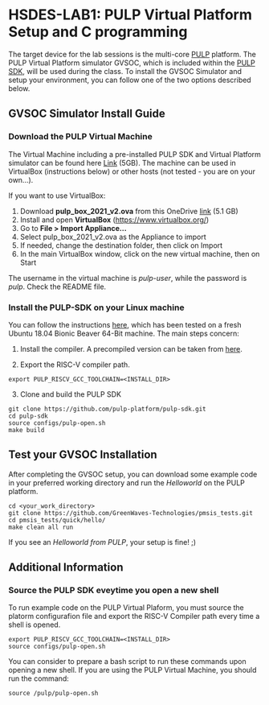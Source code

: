 # HSDES-LAB1: PULP Virtual Platform Setup and C programming
The target device for the lab sessions is the multi-core [PULP](https://github.com/pulp-platform/pulp) platform. 
The PULP Virtual Platform simulator GVSOC, which is included within the [PULP SDK](https://github.com/pulp-platform/pulp-sdk), will be used during the class. 
To install the GVSOC Simulator and setup your environment, you can follow one of the two options described below. 


## GVSOC Simulator Install Guide

### Download the PULP Virtual Machine
The Virtual Machine including a pre-installed PULP SDK and Virtual Platform simulator can be found here [Link](https://github.com/pulp-platform/pulp-sdk) (5GB).
The machine can be used in VirtualBox (instructions below) or other hosts (not tested - you are on your own...).

If you want to use VirtualBox:
1. Download **pulp_box_2021_v2.ova** from this OneDrive [link](https://liveunibo-my.sharepoint.com/:u:/g/personal/f_conti_unibo_it/EU8Gw122r-BImShYmL1GOrMBm60NO9TcYjmc0nmICOwYnw?e=DE4yph) (5.1 GB) 
2. Install and open **VirtualBox** (https://www.virtualbox.org/)
3. Go to **File > Import Appliance...**
4. Select pulp_box_2021_v2.ova as the Appliance to import
5. If needed, change the destination folder, then click on Import
6. In the main VirtualBox window, click on the new virtual machine, then on Start

The username in the virtual machine is _pulp-user_, while the password is _pulp_. Check the README file.

### Install the PULP-SDK on your Linux machine
You can follow the instructions [here](https://github.com/pulp-platform/pulp-sdk#getting-started), which has been tested on a fresh Ubuntu 18.04 Bionic Beaver 64-Bit machine. 
The main steps concern:
1. Install the compiler. A precompiled version can be taken from [here](https://github.com/pulp-platform/pulp-riscv-gnu-toolchain/releases/tag/v1.0.16).

2. Export the RISC-V compiler path.
~~~~~shell
export PULP_RISCV_GCC_TOOLCHAIN=<INSTALL_DIR>
~~~~~

3. Clone and build the PULP SDK
~~~~~shell
git clone https://github.com/pulp-platform/pulp-sdk.git
cd pulp-sdk
source configs/pulp-open.sh
make build
~~~~~

## Test your GVSOC Installation
After completing the GVSOC setup, you can download some example code in your preferred working directory and run the _Helloworld_ on the PULP platform.
~~~~~shell
cd <your_work_directory>
git clone https://github.com/GreenWaves-Technologies/pmsis_tests.git
cd pmsis_tests/quick/hello/
make clean all run
~~~~~
If you see an *Helloworld from PULP*, your setup is fine! ;)

## Additional Information
### Source the PULP SDK eveytime you open a new shell
To run example code on the PULP Virtual Plaform, you must source the platorm configurafion file and export the RISC-V Compiler path every time a shell is opened.
~~~~~shell
export PULP_RISCV_GCC_TOOLCHAIN=<INSTALL_DIR>
source configs/pulp-open.sh
~~~~~
You can consider to prepare a bash script to run these commands upon opening a new shell.
If you are using the PULP Virtual Machine, you should run the command:
~~~~~shell
source /pulp/pulp-open.sh
~~~~~



